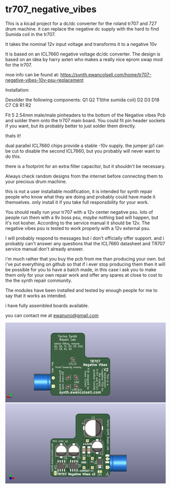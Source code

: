 # tr707_negative_vibes
This is a kicad project for a dc/dc converter for the roland tr707 and 727 drum machine. it can replace the negative dc supply with the hard to find Sumida coil in the tr707.

It takes the nominal 12v input voltage and transforms it to a negative 10v

It is based on an ICL7660 negative voltage dc/dc converter.
The design is based on an idea by harry axten who makes a really nice eprom swap mod for the tr707.

moe info can be found at: https://synth.ewancolsell.com/home/tr707-negative-vibes-10v-psu-replacement

Installation:

Desolder the following components: Q1 Q2 T1(the sumida coil) D2 D3 D18 C7 C8 R1 R2

Fit 5 2.54mm male/male pinheaders to the bottom of the Negative vibes Pcb and solder them onto the tr707 main board.
You could fit pin header sockets if you want, but its probably better to just solder them directly.

thats it!


dual parallel ICL7660 chips provide a stable -10v supply. the jumper jp1 can be cut to disable the second ICL7660, but you probably will never want to do this.

there is a footprint for an extra filter capacitor, but it shouldn't be necessary.

Always check random designs from the internet before connecting them to your precious drum machine.

this is not a user installable modification, it is intended for synth repair people who know what they are doing and probably could have made it themselves. only install it if you take full responsibility for your work.

You should really run your tr707 with a 12v center negative psu. lots of people run them with  a 9v boss psu, *maybe* nothing bad will happen, but it's not kosher. According to the service manual it should be 12v. The negative vibes psu is tested to work properly with a 12v external psu.

I will probably respond to messages but i don't officially offer support. and i probably can't answer any questions that the ICL7660 datasheet and TR707 service manual don't already answer.

i'm much rather that you buy the pcb from me than producing your own. but i've put everything on github so that if i ever stop producing them then it will be possible for you to have a batch made, in this case i ask you to make them only for your own repair work and offer any spares at close to cost to the the synth repair community.

The modules have been installed and tested by enough people for me to say that it works as intended.

i have fully assembled boards available.

you can contact me at ewanuno@gmail.com

![bottom](/tr707minus10v_kicad_down.png)
![top](/tr707minus10v_kicad_up.png)
